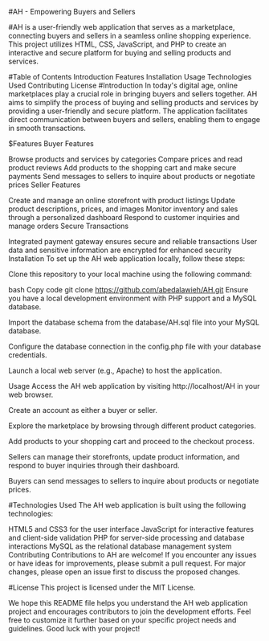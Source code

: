 #AH - Empowering Buyers and Sellers


#AH is a user-friendly web application that serves as a marketplace, connecting buyers and sellers in a seamless online shopping experience. This project utilizes HTML, CSS, JavaScript, and PHP to create an interactive and secure platform for buying and selling products and services.

#Table of Contents
Introduction
Features
Installation
Usage
Technologies Used
Contributing
License
#Introduction
In today's digital age, online marketplaces play a crucial role in bringing buyers and sellers together. AH aims to simplify the process of buying and selling products and services by providing a user-friendly and secure platform. The application facilitates direct communication between buyers and sellers, enabling them to engage in smooth transactions.

$Features
Buyer Features

Browse products and services by categories
Compare prices and read product reviews
Add products to the shopping cart and make secure payments
Send messages to sellers to inquire about products or negotiate prices
Seller Features

Create and manage an online storefront with product listings
Update product descriptions, prices, and images
Monitor inventory and sales through a personalized dashboard
Respond to customer inquiries and manage orders
Secure Transactions

Integrated payment gateway ensures secure and reliable transactions
User data and sensitive information are encrypted for enhanced security
Installation
To set up the AH web application locally, follow these steps:

Clone this repository to your local machine using the following command:

bash
Copy code
git clone https://github.com/abedalawieh/AH.git
Ensure you have a local development environment with PHP support and a MySQL database.

Import the database schema from the database/AH.sql file into your MySQL database.

Configure the database connection in the config.php file with your database credentials.

Launch a local web server (e.g., Apache) to host the application.

Usage
Access the AH web application by visiting http://localhost/AH in your web browser.

Create an account as either a buyer or seller.

Explore the marketplace by browsing through different product categories.

Add products to your shopping cart and proceed to the checkout process.

Sellers can manage their storefronts, update product information, and respond to buyer inquiries through their dashboard.

Buyers can send messages to sellers to inquire about products or negotiate prices.

#Technologies Used
The AH web application is built using the following technologies:

HTML5 and CSS3 for the user interface
JavaScript for interactive features and client-side validation
PHP for server-side processing and database interactions
MySQL as the relational database management system
Contributing
Contributions to AH are welcome! If you encounter any issues or have ideas for improvements, please submit a pull request. For major changes, please open an issue first to discuss the proposed changes.

#License
This project is licensed under the MIT License.

We hope this README file helps you understand the AH web application project and encourages contributors to join the development efforts. Feel free to customize it further based on your specific project needs and guidelines. Good luck with your project!
